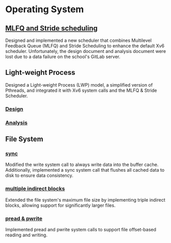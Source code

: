 # Operating System

## [MLFQ and Stride scheduling](https://github.com/vinnyshin/OperatingSystem/tree/master/project01)


Designed and implemented a new scheduler that combines Multilevel Feedback Queue (MLFQ) and Stride Scheduling to enhance the default Xv6 scheduler.
Unfortunately, the design document and analysis document were lost due to a data failure on the school's GitLab server.

## Light-weight Process

Designed a Light-weight Process (LWP) model, a simplified version of Pthreads, and integrated it with Xv6 system calls and the MLFQ & Stride Scheduler.

### [Design](https://github.com/vinnyshin/OperatingSystem/blob/master/project02/project2%20milestone%201.md)
### [Analysis](https://github.com/vinnyshin/OperatingSystem/blob/master/project02/project2%20milestone%202.md)

## File System

### [sync](https://github.com/vinnyshin/OperatingSystem/blob/master/project03/project3%20milestone%201.md)
Modified the write system call to always write data into the buffer cache. Additionally, implemented a sync system call that flushes all cached data to disk to ensure data consistency.

### [multiple indirect blocks](https://github.com/vinnyshin/OperatingSystem/blob/master/project03/project3%20milestone%202.md)
Extended the file system's maximum file size by implementing triple indirect blocks, allowing support for significantly larger files.

### [pread & pwrite](https://github.com/vinnyshin/OperatingSystem/blob/master/project03/project3%20milestone%203.md)
Implemented pread and pwrite system calls to support file offset-based reading and writing.
